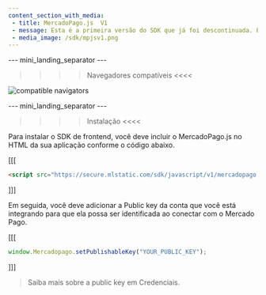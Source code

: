 ```yaml
---
content_section_with_media: 
 - title: MercadoPago.js  V1
 - message: Esta é a primeira versão do SDK que já foi descontinuada. Por favor, refira-se à documentação do MercadoPago.js V2.
 - media_image: /sdk/mpjsv1.png
---
```


--- mini_landing_separator ---

>>>> Navegadores compatíveis <<<<

![compatible navigators](sdk/mp-jsv1.png) 

--- mini_landing_separator ---

>>>> Instalação <<<<

Para instalar o SDK de frontend, você deve incluir o MercadoPago.js no HTML da sua aplicação conforme o código abaixo.

[[[
```html
<script src="https://secure.mlstatic.com/sdk/javascript/v1/mercadopago.js"></script>
```
]]]

Em seguida, você deve adicionar a Public key da conta que você está integrando para que ela possa ser identificada ao conectar com o Mercado Pago.

[[[
```javascript
window.Mercadopago.setPublishableKey("YOUR_PUBLIC_KEY");
```
]]]

>
> Saiba mais sobre a public key em Credenciais.
>
